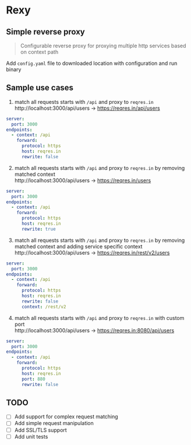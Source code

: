 # Rexy

## Simple reverse proxy

> Configurable reverse proxy for proxying multiple http services based on context path

Add `config.yaml` file to downloaded location with configuration and run binary

## Sample use cases
1. match all requests starts with `/api` and proxy to `reqres.in`   
http://localhost:3000/api/users →  https://reqres.in/api/users
```yaml
server:
  port: 3000
endpoints:
  - context: /api
    forward:
      protocol: https
      host: reqres.in
      rewrite: false
```
2. match all requests starts with `/api` and proxy to `reqres.in` by removing matched context   
   http://localhost:3000/api/users →  https://reqres.in/users
```yaml
server:
  port: 3000
endpoints:
  - context: /api
    forward:
      protocol: https
      host: reqres.in
      rewrite: true
```
3. match all requests starts with `/api` and proxy to `reqres.in` by removing matched context and adding service specific context   
   http://localhost:3000/api/users →  https://reqres.in/rest/v2/users
```yaml
server:
  port: 3000
endpoints:
  - context: /api
    forward:
      protocol: https
      host: reqres.in
      rewrite: false
      context: /rest/v2
```
4. match all requests starts with `/api` and proxy to `reqres.in` with custom port   
   http://localhost:3000/api/users →  https://reqres.in:8080/api/users
```yaml
server:
  port: 3000
endpoints:
  - context: /api
    forward:
      protocol: https
      host: reqres.in
      port: 880
      rewrite: false
```

## TODO
- [ ] Add support for complex request matching
- [ ] Add simple request manipulation
- [ ] Add SSL/TLS support
- [ ] Add unit tests